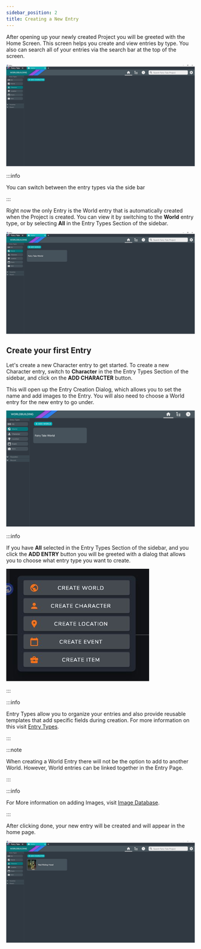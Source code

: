 ```yaml
---
sidebar_position: 2
title: Creating a New Entry
---
```


After opening up your newly created Project you will be greeted with the Home Screen. This screen helps you create and view entries by type.
You also can search all of your entries via the search bar at the top of the screen.

![Home Screen Empty](../../static/img/getting_started/home_screen_empty.JPG)

:::info

You can switch between the entry types via the side bar

:::

Right now the only Entry is the World entry that is automatically created when the Project is created. You can view it by switching to the **World** entry type, or by selecting **All** in the Entry Types Section of the sidebar.


![Home Screen Initial World](../../static/img/getting_started/Home_Screen_Initial_world.JPG)

## Create your first Entry

Let's create a new Character entry to get started. To create a new Character entry, switch to **Character** in the the Entry Types Section of the sidebar, and click on the **ADD CHARACTER** button. 

This will open up the Entry Creation Dialog, which allows you to set the name and add images to the Entry. You will also need to choose a World entry for the new entry to go under. 

![CHaracter Creation Dialog](../../static/img/getting_started/character_creation.gif)



:::info

If you have **All** selected in the Entry Types Section of the sidebar, and you click the **ADD ENTRY** button you will be greeted with a dialog that allows you to choose what entry type you want to create.

![Home Screen Add Button](../../static/img/getting_started/entry_type_selection.JPG)

:::


:::info

Entry Types allow you to organize your entries and also provide reusable templates that add specific fields during creation. For more information on this visit [Entry Types](../Concepts/entries#entry-types).

:::

:::note

When creating a World Entry there will not be the option to add to another World. However, World entries can be linked together in the Entry Page.

:::

:::info

For More information on adding Images, visit [Image Database](../Views_and_Screens/image_database).

:::

After clicking done, your new entry will be created and will appear in the home page.


![Home Screen with Entry](../../static/img/getting_started/home_page_with_entry.JPG)


